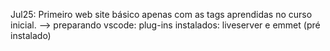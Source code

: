 Jul25: Primeiro web site básico apenas com as tags aprendidas no curso inicial. 
    --> preparando vscode: plug-ins instalados: liveserver e emmet (pré instalado)